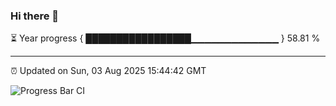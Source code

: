 ### Hi there 👋

⏳ Year progress { █████████████████▁▁▁▁▁▁▁▁▁▁▁▁▁ } 58.81 %

---

⏰ Updated on Sun, 03 Aug 2025 15:44:42 GMT

![Progress Bar CI](https://github.com/IshwaranRudhara/GIT-ACTION/workflows/Progress%20Bar%20CI/badge.svg)
